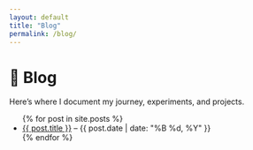 ```yaml
---
layout: default
title: "Blog"
permalink: /blog/
---
```


# 📝 Blog

Here’s where I document my journey, experiments, and projects.

<ul>
{% for post in site.posts %}
  <li><a href="{{ post.url }}">{{ post.title }}</a> – {{ post.date | date: "%B %d, %Y" }}</li>
{% endfor %}
</ul>
